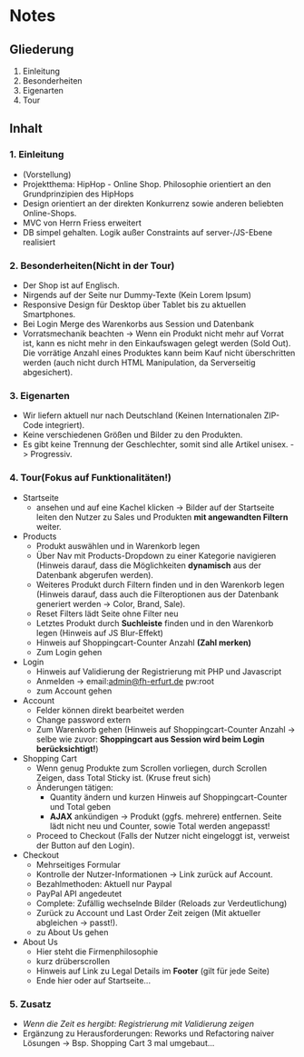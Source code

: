 # Notes

## Gliederung
1. Einleitung
2. Besonderheiten
3. Eigenarten
4. Tour

## Inhalt
### 1. Einleitung
  - (Vorstellung)
  - Projektthema: HipHop - Online Shop. Philosophie orientiert an den Grundprinzipien des HipHops
  - Design orientiert an der direkten Konkurrenz sowie anderen beliebten Online-Shops.
  - MVC von Herrn Friess erweitert
  - DB simpel gehalten. Logik außer Constraints auf server-/JS-Ebene realisiert

### 2. Besonderheiten(Nicht in der Tour)
  - Der Shop ist auf Englisch.
  - Nirgends auf der Seite nur Dummy-Texte (Kein Lorem Ipsum)
  - Responsive Design für Desktop über Tablet bis zu aktuellen Smartphones.
  - Bei Login Merge des Warenkorbs aus Session und Datenbank
  - Vorratsmechanik beachten -> Wenn ein Produkt nicht mehr auf Vorrat ist, kann es nicht mehr in den Einkaufswagen gelegt werden (Sold Out). Die vorrätige Anzahl eines Produktes kann beim Kauf nicht überschritten werden (auch nicht durch HTML Manipulation, da Serverseitig abgesichert).

### 3. Eigenarten
   - Wir liefern aktuell nur nach Deutschland (Keinen Internationalen ZIP-Code integriert).
   - Keine verschiedenen Größen und Bilder zu den Produkten.
   - Es gibt keine Trennung der Geschlechter, somit sind alle Artikel unisex. -> Progressiv.

### 4. Tour(Fokus auf Funktionalitäten!)
  - Startseite 
    - ansehen und auf eine Kachel klicken -> Bilder auf der Startseite leiten den Nutzer zu Sales und Produkten **mit angewandten Filtern** weiter.
  - Products
    - Produkt auswählen und in Warenkorb legen
    - Über Nav mit Products-Dropdown zu einer Kategorie navigieren (Hinweis darauf, dass die Möglichkeiten **dynamisch** aus der Datenbank abgerufen werden).
    - Weiteres Produkt durch Filtern finden und in den Warenkorb legen (Hinweis darauf, dass auch die Filteroptionen aus der Datenbank generiert werden -> Color, Brand, Sale).
    - Reset Filters lädt Seite ohne Filter neu
    - Letztes Produkt durch **Suchleiste** finden und in den Warenkorb legen (Hinweis auf JS Blur-Effekt)
    - Hinweis auf Shoppingcart-Counter Anzahl **(Zahl merken)**
    - Zum Login gehen
  - Login
    - Hinweis auf Validierung der Registrierung mit PHP und Javascript
    - Anmelden ->   email:admin@fh-erfurt.de
                    pw:root
    - zum Account gehen
  - Account
    - Felder können direkt bearbeitet werden
    - Change password extern
    - Zum Warenkorb gehen (Hinweis auf Shoppingcart-Counter Anzahl -> selbe wie zuvor: **Shoppingcart aus Session wird beim Login berücksichtigt!**)
  - Shopping Cart
    - Wenn genug Produkte zum Scrollen vorliegen, durch Scrollen Zeigen, dass Total Sticky ist. (Kruse freut sich) 
    - Änderungen tätigen:
      - Quantity ändern und kurzen Hinweis auf Shoppingcart-Counter und Total geben
      - **AJAX** ankündigen -> Produkt (ggfs. mehrere) entfernen. Seite lädt nicht neu und Counter, sowie Total werden angepasst!
    - Proceed to Checkout (Falls der Nutzer nicht eingeloggt ist, verweist der Button auf den Login).
  - Checkout 
    - Mehrseitiges Formular
    - Kontrolle der Nutzer-Informationen -> Link zurück auf Account.
    - Bezahlmethoden: Aktuell nur Paypal
    - PayPal API angedeutet
    - Complete: Zufällig wechselnde Bilder (Reloads zur Verdeutlichung)
    - Zurück zu Account und Last Order Zeit zeigen (Mit aktueller abgleichen -> passt!).
    - zu About Us gehen
  - About Us
    - Hier steht die Firmenphilosophie
    - kurz drüberscrollen
    - Hinweis auf Link zu Legal Details im **Footer** (gilt für jede Seite)
    - Ende hier oder auf Startseite...
    
### 5. Zusatz
  - *Wenn die Zeit es hergibt: Registrierung mit Validierung zeigen*
  - Ergänzung zu Herausforderungen: Reworks und Refactoring naiver Lösungen -> Bsp. Shopping Cart 3 mal umgebaut...
